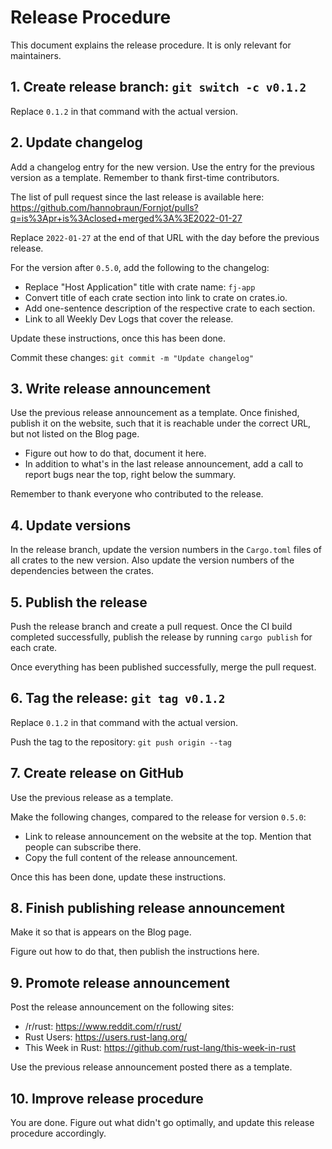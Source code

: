 # Release Procedure

This document explains the release procedure. It is only relevant for maintainers.


## 1. Create release branch: `git switch -c v0.1.2`

Replace `0.1.2` in that command with the actual version.


## 2. Update changelog

Add a changelog entry for the new version. Use the entry for the previous version as a template. Remember to thank first-time contributors.

The list of pull request since the last release is available here:
https://github.com/hannobraun/Fornjot/pulls?q=is%3Apr+is%3Aclosed+merged%3A%3E2022-01-27

Replace `2022-01-27` at the end of that URL with the day before the previous release.

For the version after `0.5.0`, add the following to the changelog:
- Replace "Host Application" title with crate name: `fj-app`
- Convert title of each crate section into link to crate on crates.io.
- Add one-sentence description of the respective crate to each section.
- Link to all Weekly Dev Logs that cover the release.

Update these instructions, once this has been done.

Commit these changes: `git commit -m "Update changelog"`


## 3. Write release announcement

Use the previous release announcement as a template. Once finished, publish it on the website, such that it is reachable under the correct URL, but not listed on the Blog page.

- Figure out how to do that, document it here.
- In addition to what's in the last release announcement, add a call to report bugs near the top, right below the summary.

Remember to thank everyone who contributed to the release.


## 4. Update versions

In the release branch, update the version numbers in the `Cargo.toml` files of all crates to the new version. Also update the version numbers of the dependencies between the crates.


## 5. Publish the release

Push the release branch and create a pull request. Once the CI build completed successfully, publish the release by running `cargo publish` for each crate.

Once everything has been published successfully, merge the pull request.


## 6. Tag the release: `git tag v0.1.2`

Replace `0.1.2` in that command with the actual version.

Push the tag to the repository: `git push origin --tag`


## 7. Create release on GitHub

Use the previous release as a template.

Make the following changes, compared to the release for version `0.5.0`:
- Link to release announcement on the website at the top. Mention that people can subscribe there.
- Copy the full content of the release announcement.

Once this has been done, update these instructions.


## 8. Finish publishing release announcement

Make it so that is appears on the Blog page.

Figure out how to do that, then publish the instructions here.


## 9. Promote release announcement

Post the release announcement on the following sites:

- /r/rust: https://www.reddit.com/r/rust/
- Rust Users: https://users.rust-lang.org/
- This Week in Rust: https://github.com/rust-lang/this-week-in-rust

Use the previous release announcement posted there as a template.


## 10. Improve release procedure

You are done. Figure out what didn't go optimally, and update this release procedure accordingly.
